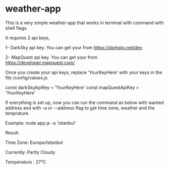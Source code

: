 # weather-app
This is a very simple weather-app that works in terminal with command with shell flags.

It requires 2 api keys,

1- DarkSky api key. You can get your from https://darksky.net/dev

2- MapQuest api key. You can get your from https://developer.mapquest.com/

Once you create your api keys, replace 'YourKeyHere' with your keys in the file /config/values.js

const darkSkyApiKey = 'YourKeyHere'
const mapQuestApiKey = 'YourKeyHere'

If everything is set up, now you can run the command as below with wanted address 
and with -a or --address flag to get time zone, weather and the temprature.

Example:
node app.js -a 'istanbul'


Result:

Time Zone: Europe/Istanbul

Currently: Partly Cloudy

Temperature : 27°C
